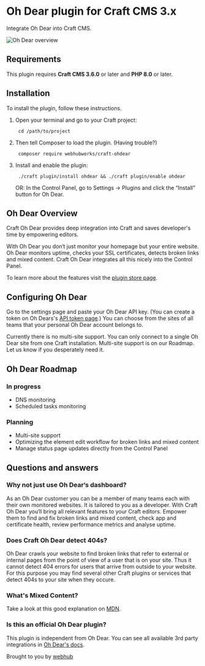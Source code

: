 # Oh Dear plugin for Craft CMS 3.x

Integrate Oh Dear into Craft CMS.

![Oh Dear overview](https://github.com/webhubworks/craft-ohdear/blob/master/resources/img/screenshots/overview.jpg?raw=true)

## Requirements

This plugin requires **Craft CMS 3.6.0** or later and **PHP 8.0** or later.

## Installation

To install the plugin, follow these instructions.

1. Open your terminal and go to your Craft project:

        cd /path/to/project

2. Then tell Composer to load the plugin. (Having trouble?)

        composer require webhubworks/craft-ohdear

3. Install and enable the plugin:

        ./craft plugin/install ohdear && ./craft plugin/enable ohdear

   OR: In the Control Panel, go to Settings → Plugins and click the “Install” button for Oh Dear.

## Oh Dear Overview

Craft Oh Dear provides deep integration into Craft and saves developer's time by empowering editors.

With Oh Dear you don‘t just monitor your homepage but your entire website. Oh Dear monitors uptime, checks your SSL certificates, detects broken links and mixed content. Craft Oh Dear integrates all this nicely into the Control Panel.

To learn more about the features visit the [plugin store page](https://plugins.craftcms.com/ohdear).

## Configuring Oh Dear

Go to the settings page and paste your Oh Dear API key. (You can create a token on Oh Dears's [API token page](https://ohdear.app/user/api-tokens).) You can choose from the sites of all teams that your personal Oh Dear account belongs to.

Currently there is no multi-site support. You can only connect to a single Oh Dear site from one Craft installation. Multi-site support is on our Roadmap. Let us know if you desperately need it.

## Oh Dear Roadmap

### In progress
- DNS monitoring
- Scheduled tasks monitoring

### Planning
- Multi-site support
- Optimizing the element edit workflow for broken links and mixed content
- Manage status page updates directly from the Control Panel

## Questions and answers

### Why not just use Oh Dear‘s dashboard?

As an Oh Dear customer you can be a member of many teams each with their own monitored websites. It is tailored to you as a developer. With Craft Oh Dear you‘ll bring all relevant features to your Craft editors. Empower them to find and fix broken links and mixed content, check app and certificate health, review performance metrics and analyse uptime.

### Does Craft Oh Dear detect 404s?

Oh Dear crawls your website to find broken links that refer to external or internal pages from the point of view of a user that is on your site. Thus it cannot detect 404 errors for users that arrive from outside to your website. For this purpose you may find several other Craft plugins or services that detect 404s to your site when they occure.

### What's Mixed Content?

Take a look at this good explanation on [MDN](https://developer.mozilla.org/en-US/docs/Web/Security/Mixed_content).

### Is this an official Oh Dear plugin?

This plugin is independent from Oh Dear. You can see all available 3rd party integrations in [Oh Dear's docs](https://ohdear.app/docs/integrations/3rd-party-integrations/introduction).

Brought to you by [webhub](https://webhub.de)
